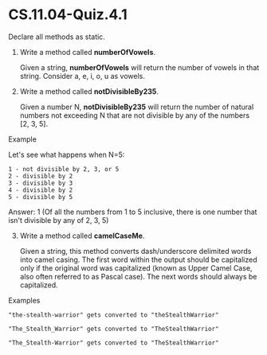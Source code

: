 # CS.11.04-Quiz.4.1

Declare all methods as static.
1. Write a method called **numberOfVowels**.
   
   Given a string, **numberOfVowels** will return the number of vowels in that string. Consider a, e, i, o, u as vowels. 

2. Write a method called **notDivisibleBy235**.
   
   Given a number N, **notDivisibleBy235** will return the number of natural numbers not exceeding N that are not divisible by any of the numbers [2, 3, 5].

  Example

  Let's see what happens when N=5:

    1 - not divisible by 2, 3, or 5
    2 - divisible by 2
    3 - divisible by 3
    4 - divisible by 2
    5 - divisible by 5

  Answer: 1 (Of all the numbers from 1 to 5 inclusive, there is one number that isn't divisible by any of 2, 3, 5)


3. Write a method called **camelCaseMe**.
   
   Given a string, this method converts dash/underscore delimited words into camel casing. The first word within the output should be capitalized only if the original word was capitalized (known as Upper Camel Case, also often referred to as Pascal case). The next words should always be capitalized.

  Examples
  
    "the-stealth-warrior" gets converted to "theStealthWarrior"

    "The_Stealth_Warrior" gets converted to "TheStealthWarrior"

    "The_Stealth-Warrior" gets converted to "TheStealthWarrior"

